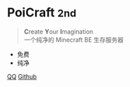 

# **P**oi**C**raft <small>**2**nd</small>

> **C**reate **Y**our **I**magination  
> 一个纯净的 Minecraft BE 生存服务器

- 免费
- 纯净

[QQ](https://jq.qq.com/?_wv=1027&k=5UqznJs)
[Github](https://github.com/PoiCraft)
